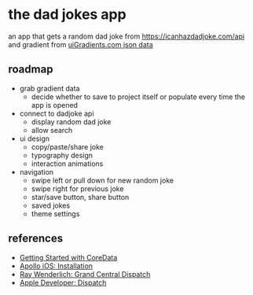 # the dad jokes app

an app that gets a random dad joke from https://icanhazdadjoke.com/api and gradient from [uiGradients.com json data](http://uigradients.com/gradients.json)

## roadmap

* grab gradient data
  * decide whether to save to project itself or populate every time the app is opened
* connect to dadjoke api
  * display random dad joke
  * allow search
* ui design
  * copy/paste/share joke
  * typography design
  * interaction animations
* navigation
  * swipe left or pull down for new random joke
  * swipe right for previous joke
  * star/save button, share button
  * saved jokes
  * theme settings

## references
* [Getting Started with CoreData](https://www.raywenderlich.com/173972/getting-started-with-core-data-tutorial-2)
* [Apollo iOS: Installation](https://www.apollographql.com/docs/ios/installation.html)
* [Ray Wenderlich: Grand Central Dispatch](https://www.raywenderlich.com/148513/grand-central-dispatch-tutorial-swift-3-part-1)
* [Apple Developer: Dispatch](https://developer.apple.com/documentation/DISPATCH)